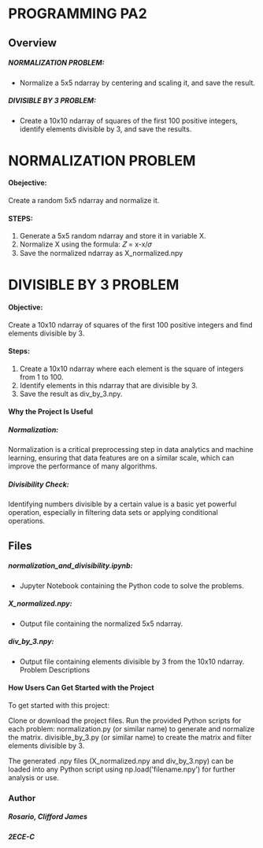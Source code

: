 # PROGRAMMING PA2
## Overview
##### NORMALIZATION PROBLEM: 
- Normalize a 5x5 ndarray by centering and scaling it, and save the result.
##### DIVISIBLE BY 3 PROBLEM: 
- Create a 10x10 ndarray of squares of the first 100 positive integers, identify elements divisible by 3, and save the results.

# NORMALIZATION PROBLEM 
#### Obejective: 
Create a random 5x5 ndarray and normalize it.
#### STEPS:
1. Generate a 5x5 random ndarray and store it in variable X.
2. Normalize X using the formula:
𝑍 = x-x/𝜎
3. Save the normalized ndarray as X_normalized.npy

# DIVISIBLE BY 3 PROBLEM
#### Objective:
Create a 10x10 ndarray of squares of the first 100 positive integers and find elements divisible by 3.
#### Steps:
1. Create a 10x10 ndarray where each element is the square of integers from 1 to 100.
2. Identify elements in this ndarray that are divisible by 3.
3. Save the result as div_by_3.npy.

####  Why the Project Is Useful
##### Normalization: 
Normalization is a critical preprocessing step in data analytics and machine learning, ensuring that data features are on a similar scale, which can improve the performance of many algorithms.
##### Divisibility Check: 
Identifying numbers divisible by a certain value is a basic yet powerful operation, especially in filtering data sets or applying conditional operations.


## Files
##### normalization_and_divisibility.ipynb: 
- Jupyter Notebook containing the Python code to solve the problems.
##### X_normalized.npy: 
- Output file containing the normalized 5x5 ndarray.
##### div_by_3.npy: 
- Output file containing elements divisible by 3 from the 10x10 ndarray.
Problem Descriptions

#### How Users Can Get Started with the Project
To get started with this project:

Clone or download the project files.
Run the provided Python scripts for each problem:
normalization.py (or similar name) to generate and normalize the matrix.
divisible_by_3.py (or similar name) to create the matrix and filter elements divisible by 3.

The generated .npy files (X_normalized.npy and div_by_3.npy) can be loaded into any Python script using np.load('filename.npy') for further analysis or use.

### Author
##### Rosario, Clifford James
##### 2ECE-C
